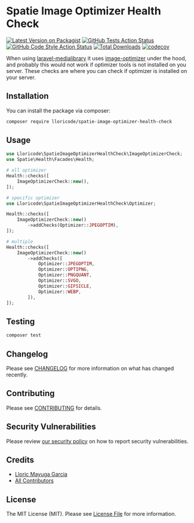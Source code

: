 # Spatie Image Optimizer Health Check

[![Latest Version on Packagist](https://img.shields.io/packagist/v/lloricode/spatie-image-optimizer-health-check.svg?style=flat-square)](https://packagist.org/packages/lloricode/spatie-image-optimizer-health-check)
[![GitHub Tests Action Status](https://img.shields.io/github/actions/workflow/status/lloricode/spatie-image-optimizer-health-check/run-tests.yml?branch=main&label=tests&style=flat-square)](https://github.com/lloricode/spatie-image-optimizer-health-check/actions?query=workflow%3Arun-tests+branch%3Amain)
[![GitHub Code Style Action Status](https://img.shields.io/github/actions/workflow/status/lloricode/spatie-image-optimizer-health-check/fix-php-code-style-issues.yml?branch=main&label=code%20style&style=flat-square)](https://github.com/lloricode/spatie-image-optimizer-health-check/actions?query=workflow%3A"Fix+PHP+code+style+issues"+branch%3Amain)
[![Total Downloads](https://img.shields.io/packagist/dt/lloricode/spatie-image-optimizer-health-check.svg?style=flat-square)](https://packagist.org/packages/lloricode/spatie-image-optimizer-health-check)
[![codecov](https://codecov.io/gh/lloricode/spatie-image-optimizer-health-check/graph/badge.svg?token=JGTEWCVFKR)](https://codecov.io/gh/lloricode/spatie-image-optimizer-health-check)

When using [laravel-medialibrary](https://github.com/spatie/laravel-medialibrary) it uses [image-optimizer](https://github.com/spatie/image-optimizer) under the hood, and probably this would not work if optimizer tools is not installed on you server.
These checks are where you can check if optimizer is installed on your server.

## Installation

You can install the package via composer:

```bash
composer require lloricode/spatie-image-optimizer-health-check
```

## Usage

```php
use Lloricode\SpatieImageOptimizerHealthCheck\ImageOptimizerCheck;
use Spatie\Health\Facades\Health;

# all optimizer
Health::checks([
    ImageOptimizerCheck::new(),
]);

# specific optimizer
use Lloricode\SpatieImageOptimizerHealthCheck\Optimizer;

Health::checks([
    ImageOptimizerCheck::new()
        ->addChecks(Optimizer::JPEGOPTIM),
]);

# multiple
Health::checks([
    ImageOptimizerCheck::new()
        ->addChecks([
            Optimizer::JPEGOPTIM,
            Optimizer::OPTIPNG,
            Optimizer::PNGQUANT,
            Optimizer::SVGO,
            Optimizer::GIFSICLE,
            Optimizer::WEBP,
        ]),
]);
```

## Testing

```bash
composer test
```

## Changelog

Please see [CHANGELOG](CHANGELOG.md) for more information on what has changed recently.

## Contributing

Please see [CONTRIBUTING](CONTRIBUTING.md) for details.

## Security Vulnerabilities

Please review [our security policy](../../security/policy) on how to report security vulnerabilities.

## Credits

- [Lloric Mayuga Garcia](https://github.com/lloricode)
- [All Contributors](../../contributors)

## License

The MIT License (MIT). Please see [License File](LICENSE.md) for more information.

